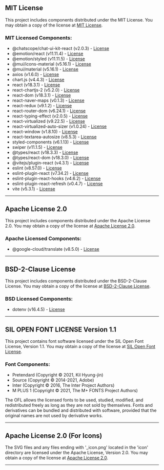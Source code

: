 ## MIT License

This project includes components distributed under the MIT License. You may obtain a copy of the license at [MIT License](https://opensource.org/licenses/MIT).

### MIT Licensed Components:
- @chatscope/chat-ui-kit-react (v2.0.3) - [License](https://github.com/chatscope/chat-ui-kit-react/blob/master/LICENSE)
- @emotion/react (v11.11.4) - [License](https://github.com/emotion-js/emotion/blob/main/packages/react/LICENSE)
- @emotion/styled (v11.11.5) - [License](https://github.com/emotion-js/emotion/blob/main/packages/styled/LICENSE)
- @mui/icons-material (v5.16.1) - [License](https://mui.com/x/introduction/licensing/)
- @mui/material (v5.16.1) - [License](https://github.com/mui/material-ui/blob/master/LICENSE)
- axios (v1.6.0) - [License](https://github.com/axios/axios/blob/v1.x/LICENSE)
- chart.js (v4.4.3) - [License](https://github.com/chartjs/Chart.js/blob/master/LICENSE.md)
- react (v18.3.1) - [License](https://github.com/facebook/react/blob/main/LICENSE)
- react-chartjs-2 (v5.2.0) - [License](https://github.com/reactchartjs/react-chartjs-2/blob/master/LICENSE.md)
- react-dom (v18.3.1) - [License](https://github.com/facebook/react/blob/main/LICENSE)
- react-naver-maps (v0.1.3) - [License](https://github.com/nigayo/react-naver-maps/blob/master/LICENSE)
- react-redux (v9.1.2) - [License](https://github.com/reduxjs/react-redux/blob/master/LICENSE.md)
- react-router-dom (v6.24.1) - [License](https://github.com/remix-run/react-router/blob/main/LICENSE)
- react-typing-effect (v2.0.5) - [License](https://github.com/lamhieu-vk/react-typing-effect/blob/master/LICENSE)
- react-virtualized (v9.22.5) - [License](https://github.com/bvaughn/react-virtualized/blob/master/LICENSE)
- react-virtualized-auto-sizer (v1.0.24) - [License](https://github.com/bvaughn/react-virtualized-auto-sizer/blob/master/LICENSE)
- react-window (v1.8.10) - [License](https://github.com/bvaughn/react-window/blob/master/LICENSE)
- react-textarea-autosize (v8.5.3) - [License](https://github.com/Andarist/react-textarea-autosize/blob/main/LICENSE)
- styled-components (v6.1.13) - [License](https://github.com/styled-components/styled-components/blob/main/LICENSE)
- swiper (v11.1.5) - [License](https://github.com/nolimits4web/swiper/blob/master/LICENSE)
- @types/react (v18.3.3) - [License](https://github.com/DefinitelyTyped/DefinitelyTyped/blob/master/types/react/LICENSE)
- @types/react-dom (v18.3.0) - [License](https://github.com/DefinitelyTyped/DefinitelyTyped/blob/master/types/react-dom/LICENSE)
- @vitejs/plugin-react (v4.3.1) - [License](https://github.com/vitejs/vite-plugin-react/blob/main/LICENSE)
- eslint (v8.57.0) - [License](https://github.com/eslint/eslint/blob/main/LICENSE)
- eslint-plugin-react (v7.34.2) - [License](https://github.com/jsx-eslint/eslint-plugin-react/blob/main/LICENSE)
- eslint-plugin-react-hooks (v4.6.2) - [License](https://github.com/facebook/react/tree/main/packages/eslint-plugin-react-hooks/LICENSE)
- eslint-plugin-react-refresh (v0.4.7) - [License](https://github.com/facebook/react/tree/main/packages/eslint-plugin-react-refresh/LICENSE)
- vite (v5.3.1) - [License](https://github.com/vitejs/vite/blob/main/LICENSE)

---

## Apache License 2.0

This project includes components distributed under the Apache License 2.0. You may obtain a copy of the license at [Apache License 2.0](http://www.apache.org/licenses/LICENSE-2.0).

### Apache Licensed Components:
- @google-cloud/translate (v8.5.0) - [License](https://github.com/googleapis/google-cloud-ruby/blob/main/google-cloud-translate/lib/google-cloud-translate.rb)

---

## BSD-2-Clause License

This project includes components distributed under the BSD-2-Clause License. You may obtain a copy of the license at [BSD-2-Clause License](https://opensource.org/licenses/BSD-2-Clause).

### BSD Licensed Components:
- dotenv (v16.4.5) - [License](https://github.com/motdotla/dotenv/blob/master/LICENSE)

---

## SIL OPEN FONT LICENSE Version 1.1

This project contains font software licensed under the SIL Open Font License, Version 1.1. You may obtain a copy of the license at [SIL Open Font License](https://scripts.sil.org/OFL).

### Font Components:
- Pretendard (Copyright © 2021, Kil Hyung-jin)
- Source (Copyright © 2014-2021, Adobe)
- Inter (Copyright © 2016, The Inter Project Authors)
- M PLUS 1 (Copyright © 2021, The M+ FONTS Project Authors)

The OFL allows the licensed fonts to be used, studied, modified, and redistributed freely as long as they are not sold by themselves. Fonts and derivatives can be bundled and distributed with software, provided that the original names are not used by derivative works.

---

## Apache License 2.0 (For Icons)

The SVG files and any files ending with '\_icon.png' located in the 'icon' directory are licensed under the Apache License, Version 2.0. You may obtain a copy of the license at [Apache License 2.0](http://www.apache.org/licenses/LICENSE-2.0).

---
